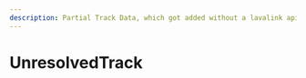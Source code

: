 ```yaml
---
description: Partial Track Data, which got added without a lavalink api rest request
---
```


# UnresolvedTrack

